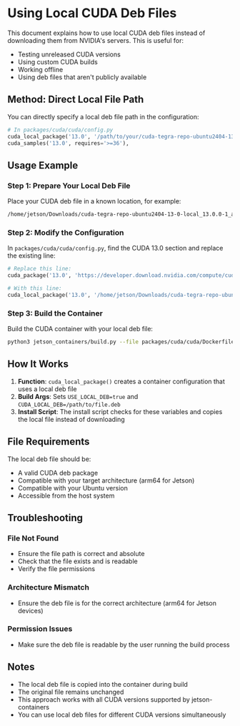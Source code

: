 # Using Local CUDA Deb Files

This document explains how to use local CUDA deb files instead of downloading them from NVIDIA's servers. This is useful for:

- Testing unreleased CUDA versions
- Using custom CUDA builds
- Working offline
- Using deb files that aren't publicly available

## Method: Direct Local File Path

You can directly specify a local deb file path in the configuration:

```python
# In packages/cuda/cuda/config.py
cuda_local_package('13.0', '/path/to/your/cuda-tegra-repo-ubuntu2404-13-0-local_13.0.0-1_arm64.deb', requires='>=36'),
cuda_samples('13.0', requires='>=36'),
```

## Usage Example

### Step 1: Prepare Your Local Deb File

Place your CUDA deb file in a known location, for example:
```bash
/home/jetson/Downloads/cuda-tegra-repo-ubuntu2404-13-0-local_13.0.0-1_arm64.deb
```

### Step 2: Modify the Configuration

In `packages/cuda/cuda/config.py`, find the CUDA 13.0 section and replace the existing line:

```python
# Replace this line:
cuda_package('13.0', 'https://developer.download.nvidia.com/compute/cuda/13.0.0/local_installers/cuda-tegra-repo-ubuntu2404-13-0-local_13.0.0-1_arm64.deb', requires='>=36'),

# With this line:
cuda_local_package('13.0', '/home/jetson/Downloads/cuda-tegra-repo-ubuntu2404-13-0-local_13.0.0-1_arm64.deb', requires='>=36'),
```

### Step 3: Build the Container

Build the CUDA container with your local deb file:
```bash
python3 jetson_containers/build.py --file packages/cuda/cuda/Dockerfile
```

## How It Works

1. **Function**: `cuda_local_package()` creates a container configuration that uses a local deb file
2. **Build Args**: Sets `USE_LOCAL_DEB=true` and `CUDA_LOCAL_DEB=/path/to/file.deb`
3. **Install Script**: The install script checks for these variables and copies the local file instead of downloading

## File Requirements

The local deb file should be:
- A valid CUDA deb package
- Compatible with your target architecture (arm64 for Jetson)
- Compatible with your Ubuntu version
- Accessible from the host system

## Troubleshooting

### File Not Found
- Ensure the file path is correct and absolute
- Check that the file exists and is readable
- Verify the file permissions

### Architecture Mismatch
- Ensure the deb file is for the correct architecture (arm64 for Jetson devices)

### Permission Issues
- Make sure the deb file is readable by the user running the build process

## Notes

- The local deb file is copied into the container during build
- The original file remains unchanged
- This approach works with all CUDA versions supported by jetson-containers
- You can use local deb files for different CUDA versions simultaneously